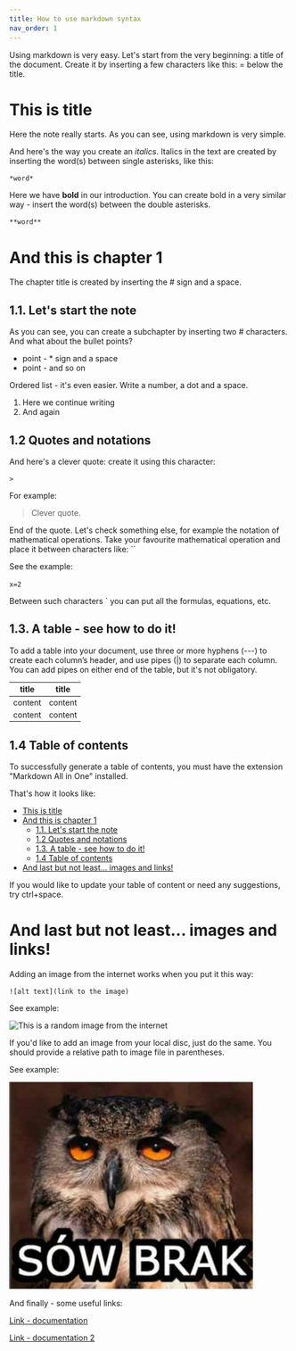 ```yaml
---
title: How to use markdown syntax
nav_order: 1
---
```

Using markdown is very easy. Let's start from the very beginning: a title of the document. Create it by inserting a few characters like this: =
below the title.

This is title
=============
Here the note really starts. As you can see, using markdown is very simple. 

And here's the way you create an *italics*.
Italics in the text are created by inserting the word(s) between single asterisks, like this: 
```
*word*
```

Here we have **bold** in our introduction.
You can create bold in a very similar way - insert the word(s) between the double asterisks.
```
**word**
```

# And this is chapter 1 

The chapter title is created by inserting the # sign and a space.

## 1.1. Let's start the note

As you can see, you can create a subchapter by inserting two # characters. And what about the bullet points?

* point - * sign and a space
* point - and so on

Ordered list - it's even easier. Write a number, a dot and a space.

1. Here we continue writing
2. And again

## 1.2 Quotes and notations 

And here's a clever quote: create it using this character: 
```
>
```
For example:

> Clever quote.  

End of the quote. Let's check something else, for example the notation of mathematical operations. Take your favourite mathematical operation and place it between characters like: ``

See the example:

`x=2`

Between such characters ` you can put all the formulas, equations, etc.

## 1.3. A table - see how to do it!

To add a table into your document, use three or more hyphens (\---) to create each column’s header, and use pipes (|) to separate each column. You can add pipes on either end of the table, but it's not obligatory. 


| title   | title   |
|---------|---------|
| content | content |
| content | content |


## 1.4 Table of contents

To successfully generate a table of contents, you must have the extension "Markdown All in One" installed.

That's how it looks like:

- [This is title](#this-is-title)
- [And this is chapter 1](#and-this-is-chapter-1)
  - [1.1. Let's start the note](#11-lets-start-the-note)
  - [1.2 Quotes and notations](#12-quotes-and-notations)
  - [1.3. A table - see how to do it!](#13-a-table---see-how-to-do-it)
  - [1.4 Table of contents](#14-table-of-contents)
- [And last but not least... images and links!](#and-last-but-not-least-images-and-links)

If you would like to update your table of content or need any suggestions, try ctrl+space.

# And last but not least... images and links!

Adding an image from the internet works when you put it this way: 

```
![alt text](link to the image)
```
See example:

![This is a random image from the internet](https://4rooms.com.pl/userdata/public/gfx/1279cded36c5a39ffac5a8b86ffa654c.jpg)

If you'd like to add an image from your local disc, just do the same. You should provide a relative path to image file in parentheses.

See example:

![And this is an image from my computer](sowbrak.jpg)

And finally - some useful links:

[Link - documentation](https://daringfireball.net/projects/markdown/)

[Link - documentation 2](https://www.markdownguide.org/extended-syntax/)


